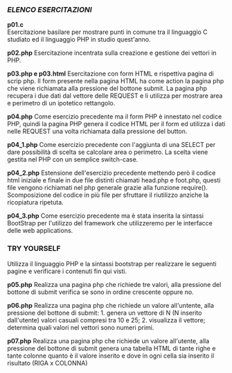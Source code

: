 ### *ELENCO ESERCITAZIONI*

**p01.c**  
Esercitazione basilare per mostrare punti in comune tra il linguaggio C studiato ed il linguaggio PHP in studio quest'anno.

**p02.php**
Esercitazione incentrata sulla creazione e gestione dei vettori in PHP.

**p03.php e p03.html**
Esercitazione con form HTML e rispettiva pagina di scrip php. Il form presente nella pagina HTML ha come action la pagina php che viene richiamata alla pressione del bottone submit. La pagina php recupera i due dati dal vettore delle REQUEST e li utilizza per mostrare area e perimetro di un ipotetico rettangolo.

**p04.php**
Come esercizio precedente ma il form PHP è innestato nel codice PHP, quindi la pagina PHP genera il codice HTML per il form ed utilizza i dati nelle REQUEST una volta richiamata dalla pressione del button.

**p04_1.php**
Come esercizio precedente con l'aggiunta di una SELECT per dare possibilità di scelta se calcolare area o perimetro. La scelta viene gestita nel PHP con un semplice switch-case.

**p04_2.php**
Estensione dell'esercizio precedente mettendo però il codice html iniziale e finale in due file distinti chiamati head.php e foot.php, questi file vengono richiamati nel php generale grazie alla funzione require(). Scomposizione del codice in più file per sfruttare il riutilizzo anziche la ricopiatura ripetuta.

**p04_3.php**
Come esercizio precedente ma è stata inserita la sintassi BootStrap per l'utilizzo del framework che utilizzeremo per le interfacce delle web applications.

### **TRY YOURSELF**
Utilizza il linguaggio PHP e la sintassi bootstrap per realizzare le seguenti pagine e verificare i contenuti fin qui visti.

**p05.php**
Realizza una pagina php che richiede tre valori, alla pressione del bottone di submit verifica se sono in ordine crescente oppure no.

**p06.php**
Realizza una pagina php che richiede un valore all'untente, alla pressione del bottone di submit: 1. genera un vettore di N (N inserito dall'utente) valori casuali compresi tra 10 e 25; 2. visualizza il vettore; determina quali valori nel vettori sono numeri primi.

**p07.php**
Realizza una pagina php che richiede un valore all'utente, alla pressione del bottone di submit genera una tabella HTML di tante righe e tante colonne quanto è il valore inserito e dove in ogni cella sia inserito il risultato (RIGA x COLONNA)